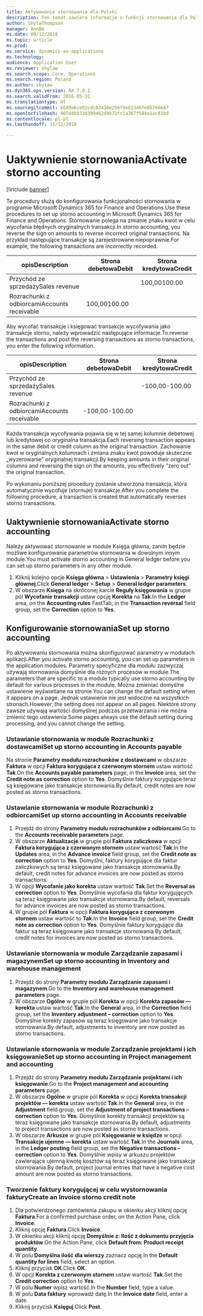 ```yaml
---
title: Aktywowanie stornowania dla Polski
description: Ten temat zawiera informacje o funkcji stornowania dla Polski.
author: ShylaThompson
manager: AnnBe
ms.date: 09/11/2018
ms.topic: article
ms.prod: 
ms.service: dynamics-ax-applications
ms.technology: 
audience: Application User
ms.reviewer: shylaw
ms.search.scope: Core, Operations
ms.search.region: Poland
ms.author: shylaw
ms.dyn365.ops.version: AX 7.0.1
ms.search.validFrom: 2016-05-31
ms.translationtype: HT
ms.sourcegitcommit: b589a6ce02cdc02436e256f9e81346fe8b766687
ms.openlocfilehash: 465d4b5330309462d4b72fc1a387f584a1ac81bd
ms.contentlocale: pl-pl
ms.lasthandoff: 11/12/2018

---
```



# <a name="activate-storno-accounting"></a><span data-ttu-id="19c32-103">Uaktywnienie stornowania</span><span class="sxs-lookup"><span data-stu-id="19c32-103">Activate storno accounting</span></span>

[!include [banner](../includes/banner.md)]

<span data-ttu-id="19c32-104">Te procedury służą do konfigurowania funkcjonalności stornowania w programie Microsoft Dynamics 365 for Finance and Operations.</span><span class="sxs-lookup"><span data-stu-id="19c32-104">Use these procedures to set up storno accounting in Microsoft Dynamics 365 for Finance and Operations.</span></span> <span data-ttu-id="19c32-105">Stornowanie polega na zmianie znaku kwot w celu wycofania błędnych oryginalnych transakcji.</span><span class="sxs-lookup"><span data-stu-id="19c32-105">In storno accounting, you reverse the sign on amounts to reverse incorrect original transactions.</span></span> <span data-ttu-id="19c32-106">Na przykład następujące transakcje są zarejestrowane niepoprawnie.</span><span class="sxs-lookup"><span data-stu-id="19c32-106">For example, the following transactions are incorrectly recorded.</span></span>

|<span data-ttu-id="19c32-107">opis</span><span class="sxs-lookup"><span data-stu-id="19c32-107">Description</span></span>        | <span data-ttu-id="19c32-108">Strona debetowa</span><span class="sxs-lookup"><span data-stu-id="19c32-108">Debit</span></span> |<span data-ttu-id="19c32-109">Strona kredytowa</span><span class="sxs-lookup"><span data-stu-id="19c32-109">Credit</span></span>  |
|-------------------|-------|--------|
|<span data-ttu-id="19c32-110">Przychód ze sprzedaży</span><span class="sxs-lookup"><span data-stu-id="19c32-110">Sales revenue</span></span>      |       |<span data-ttu-id="19c32-111">100,00</span><span class="sxs-lookup"><span data-stu-id="19c32-111">100.00</span></span>  |
|<span data-ttu-id="19c32-112">Rozrachunki z odbiorcami</span><span class="sxs-lookup"><span data-stu-id="19c32-112">Accounts receivable</span></span>|<span data-ttu-id="19c32-113">100,00</span><span class="sxs-lookup"><span data-stu-id="19c32-113">100.00</span></span> |        |

<span data-ttu-id="19c32-114">Aby wycofać transakcje i księgować transakcje wycofywania jako transakcje storno, należy wprowadzić następujące informacje.</span><span class="sxs-lookup"><span data-stu-id="19c32-114">To reverse the transactions and post the reversing transactions as storno transactions, you enter the following information.</span></span>

|<span data-ttu-id="19c32-115">opis</span><span class="sxs-lookup"><span data-stu-id="19c32-115">Description</span></span>        | <span data-ttu-id="19c32-116">Strona debetowa</span><span class="sxs-lookup"><span data-stu-id="19c32-116">Debit</span></span>  |<span data-ttu-id="19c32-117">Strona kredytowa</span><span class="sxs-lookup"><span data-stu-id="19c32-117">Credit</span></span>   |
|-------------------|--------|---------|
|<span data-ttu-id="19c32-118">Przychód ze sprzedaży</span><span class="sxs-lookup"><span data-stu-id="19c32-118">Sales revenue</span></span>      |        |<span data-ttu-id="19c32-119">-100,00</span><span class="sxs-lookup"><span data-stu-id="19c32-119">-100.00</span></span>  |
|<span data-ttu-id="19c32-120">Rozrachunki z odbiorcami</span><span class="sxs-lookup"><span data-stu-id="19c32-120">Accounts receivable</span></span>|<span data-ttu-id="19c32-121">-100,00</span><span class="sxs-lookup"><span data-stu-id="19c32-121">-100.00</span></span> |         |

<span data-ttu-id="19c32-122">Każda transakcja wycofywania pojawia się w tej samej kolumnie debetowej lub kredytowej co oryginalna transakcja.</span><span class="sxs-lookup"><span data-stu-id="19c32-122">Each reversing transaction appears in the same debit or credit column as the original transaction.</span></span> <span data-ttu-id="19c32-123">Zachowanie kwot w oryginalnych kolumnach i zmiana znaku kwot powoduje skuteczne „wyzerowanie” oryginalnej transakcji.</span><span class="sxs-lookup"><span data-stu-id="19c32-123">By keeping amounts in their original columns and reversing the sign on the amounts, you effectively “zero out” the original transaction.</span></span>

<span data-ttu-id="19c32-124">Po wykonaniu poniższej procedury zostanie utworzona transakcja, która automatycznie wycofuje (stornuje) transakcje.</span><span class="sxs-lookup"><span data-stu-id="19c32-124">After you complete the following procedure, a transaction is created that automatically reverses storno transactions.</span></span>

## <a name="activate-storno-accounting"></a><span data-ttu-id="19c32-125">Uaktywnienie stornowania</span><span class="sxs-lookup"><span data-stu-id="19c32-125">Activate storno accounting</span></span>
<span data-ttu-id="19c32-126">Należy aktywować stornowanie w module Księga główna, zanim będzie możliwe konfigurowanie parametrów stornowania w dowolnym innym module.</span><span class="sxs-lookup"><span data-stu-id="19c32-126">You must activate storno accounting in General ledger before you can set up storno parameters in any other module.</span></span>

1. <span data-ttu-id="19c32-127">Kliknij kolejno opcje **Księga główna** > **Ustawienia** > **Parametry księgi głównej**.</span><span class="sxs-lookup"><span data-stu-id="19c32-127">Click **General ledger** > **Setup** > **General ledger parameters**.</span></span>
2. <span data-ttu-id="19c32-128">W obszarze **Księga** na skróconej karcie **Reguły księgowania** w grupie pól **Wycofanie transakcji** ustaw opcję **Korekta** na **Tak**.</span><span class="sxs-lookup"><span data-stu-id="19c32-128">In the **Ledger** area, on the **Accounting rules** FastTab, in the **Transaction reversal** field group, set the **Correction** option to **Yes**.</span></span>

## <a name="set-up-storno-accounting"></a><span data-ttu-id="19c32-129">Konfigurowanie stornowania</span><span class="sxs-lookup"><span data-stu-id="19c32-129">Set up storno accounting</span></span>
<span data-ttu-id="19c32-130">Po aktywowaniu stornowania można skonfigurować parametry w modułach aplikacji.</span><span class="sxs-lookup"><span data-stu-id="19c32-130">After you activate storno accounting, you can set up parameters in the application modules.</span></span> <span data-ttu-id="19c32-131">Parametry specyficzne dla modułu zazwyczaj używają stornowania domyślnie dla różnych procesów w module.</span><span class="sxs-lookup"><span data-stu-id="19c32-131">The parameters that are specific to a module typically use storno accounting by default for various processes in the module.</span></span> <span data-ttu-id="19c32-132">Można zmieniać domyślne ustawienie wyświetlane na stronie.</span><span class="sxs-lookup"><span data-stu-id="19c32-132">You can change the default setting when it appears on a page.</span></span> <span data-ttu-id="19c32-133">Jednak ustawienie nie jest widoczne na wszystkich stronach.</span><span class="sxs-lookup"><span data-stu-id="19c32-133">However, the setting does not appear on all pages.</span></span> <span data-ttu-id="19c32-134">Niektóre strony zawsze używają wartości domyślnej podczas przetwarzania i nie można zmienić tego ustawienia.</span><span class="sxs-lookup"><span data-stu-id="19c32-134">Some pages always use the default setting during processing, and you cannot change the setting.</span></span>

### <a name="set-up-storno-accounting-in-accounts-payable"></a><span data-ttu-id="19c32-135">Ustawianie stornowania w module Rozrachunki z dostawcami</span><span class="sxs-lookup"><span data-stu-id="19c32-135">Set up storno accounting in Accounts payable</span></span>
<span data-ttu-id="19c32-136">Na stronie **Parametry modułu rozrachunków z dostawcami** w obszarze **Faktura** w opcji **Faktura korygująca z czerwonym stornem** ustaw wartość **Tak**.</span><span class="sxs-lookup"><span data-stu-id="19c32-136">On the  **Accounts payable parameters** page, in the **Invoice** area, set the **Credit note as correction** option to **Yes**.</span></span> <span data-ttu-id="19c32-137">Domyślnie faktury korygujące teraz są księgowane jako transakcje stornowania.</span><span class="sxs-lookup"><span data-stu-id="19c32-137">By default, credit notes are now posted as storno transactions.</span></span>

### <a name="set-up-storno-accounting-in-accounts-receivable"></a><span data-ttu-id="19c32-138">Ustawianie stornowania w module Rozrachunki z odbiorcami</span><span class="sxs-lookup"><span data-stu-id="19c32-138">Set up storno accounting in Accounts receivable</span></span>
1. <span data-ttu-id="19c32-139">Przejdź do strony **Parametry modułu rozrachunków z odbiorcami**.</span><span class="sxs-lookup"><span data-stu-id="19c32-139">Go to the **Accounts receivable parameters** page.</span></span>
2. <span data-ttu-id="19c32-140">W obszarze **Aktualizacje** w grupie pól **Faktura zaliczkowa** w opcji **Faktura korygująca z czerwonym stornem** ustaw wartość **Tak**.</span><span class="sxs-lookup"><span data-stu-id="19c32-140">In the **Updates** area, in the **Advance invoice** field group, set the **Credit note as correction** option to **Yes**.</span></span> <span data-ttu-id="19c32-141">Domyślni, faktury korygujące dla faktur zaliczkowych są teraz księgowane jako transakcje stornowania.</span><span class="sxs-lookup"><span data-stu-id="19c32-141">By default, credit notes for advance invoices are now posted as storno transactions.</span></span>
3. <span data-ttu-id="19c32-142">W opcji **Wycofanie jako korekta** ustaw wartość **Tak**.</span><span class="sxs-lookup"><span data-stu-id="19c32-142">Set the **Reversal as correction** option to **Yes**.</span></span> <span data-ttu-id="19c32-143">Domyślnie wycofania dla faktur korygujących są teraz księgowane jako transakcje stornowania.</span><span class="sxs-lookup"><span data-stu-id="19c32-143">By default, reversals for advance invoices are now posted as storno transactions.</span></span>
4. <span data-ttu-id="19c32-144">W grupie pól **Faktura** w opcji **Faktura korygująca z czerwonym stornem** ustaw wartość to **Tak**.</span><span class="sxs-lookup"><span data-stu-id="19c32-144">In the **Invoice** field group, set the **Credit note as correction** option to **Yes**.</span></span> <span data-ttu-id="19c32-145">Domyślnie faktury korygujące dla faktur są teraz księgowane jako transakcje stornowania.</span><span class="sxs-lookup"><span data-stu-id="19c32-145">By default, credit notes for invoices are now posted as storno transactions.</span></span>

### <a name="set-up-storno-accounting-in-inventory-and-warehouse-management"></a><span data-ttu-id="19c32-146">Ustawianie stornowania w module Zarządzanie zapasami i magazynem</span><span class="sxs-lookup"><span data-stu-id="19c32-146">Set up storno accounting in Inventory and warehouse management</span></span>
1. <span data-ttu-id="19c32-147">Przejdź do strony **Parametry modułu Zarządzanie zapasami i magazynem**.</span><span class="sxs-lookup"><span data-stu-id="19c32-147">Go to the **Inventory and warehouse management parameters** page.</span></span>
2. <span data-ttu-id="19c32-148">W obszarze **Ogólne** w grupie pól **Korekta** w opcji **Korekta zapasów — korekta** ustaw wartość **Tak**.</span><span class="sxs-lookup"><span data-stu-id="19c32-148">In the **General** area, in the **Correction** field group, set the **Inventory adjustment – correction** option to **Yes**.</span></span> <span data-ttu-id="19c32-149">Domyślnie korekty zapasów są teraz księgowane jako transakcje stornowania.</span><span class="sxs-lookup"><span data-stu-id="19c32-149">By default, adjustments to inventory are now posted as storno transactions.</span></span>

### <a name="set-up-storno-accounting-in-project-management-and-accounting"></a><span data-ttu-id="19c32-150">Ustawianie stornowania w module Zarządzanie projektami i ich księgowanie</span><span class="sxs-lookup"><span data-stu-id="19c32-150">Set up storno accounting in Project management and accounting</span></span>
1. <span data-ttu-id="19c32-151">Przejdź do strony **Parametry modułu Zarządzanie projektami i ich księgowanie**.</span><span class="sxs-lookup"><span data-stu-id="19c32-151">Go to the **Project management and accounting parameters** page.</span></span>
2. <span data-ttu-id="19c32-152">W obszarze **Ogólne** w grupie pól **Korekta** w opcji **Korekta transakcji projektów — korekta** ustaw wartość **Tak**.</span><span class="sxs-lookup"><span data-stu-id="19c32-152">In the **General** area, in the **Adjustment** field group, set the **Adjustment of project transactions – correction** option to  **Yes**.</span></span> <span data-ttu-id="19c32-153">Domyślnie korekty transakcji projektów są teraz księgowane jako transakcje stornowania.</span><span class="sxs-lookup"><span data-stu-id="19c32-153">By default, adjustments to project transactions are now posted as storno transactions.</span></span>
3. <span data-ttu-id="19c32-154">W obszarze **Arkusze** w grupie pól **Księgowanie w księdze** w opcji **Transakcje ujemne — korekta** ustaw wartość **Tak**.</span><span class="sxs-lookup"><span data-stu-id="19c32-154">In the **Journals** area, in the **Ledger posting** field group, set the **Negative transactions – correction** option to **Yes**.</span></span> <span data-ttu-id="19c32-155">Domyślnie wpisy w arkuszu projektów zawierające ujemną kwotę kosztów są teraz księgowane jako transakcje stornowania.</span><span class="sxs-lookup"><span data-stu-id="19c32-155">By default, project journal entries that have a negative cost amount are now posted as storno transactions.</span></span>

### <a name="create-an-invoice-storno-credit-note"></a><span data-ttu-id="19c32-156">Tworzenie faktury korygującej w celu wystornowania faktury</span><span class="sxs-lookup"><span data-stu-id="19c32-156">Create an Invoice storno credit note</span></span>   
 1. <span data-ttu-id="19c32-157">Dla potwierdzonego zamówienia zakupu w okienku akcji kliknij opcję **Faktura**.</span><span class="sxs-lookup"><span data-stu-id="19c32-157">For a confirmed purchase order, on the Action Pane, click **Invoice**.</span></span>  
 2. <span data-ttu-id="19c32-158">Kliknij opcję **Faktura**.</span><span class="sxs-lookup"><span data-stu-id="19c32-158">Click **Invoice**.</span></span>  
 3. <span data-ttu-id="19c32-159">W okienku akcji kliknij opcję **Domyślnie z: Ilość z dokumentu przyjęcia produktów**.</span><span class="sxs-lookup"><span data-stu-id="19c32-159">On the Action Pane, click **Default from: Product receipt quantity**.</span></span>  
 4. <span data-ttu-id="19c32-160">W polu **Domyślna ilość dla wierszy** zaznacz opcję.</span><span class="sxs-lookup"><span data-stu-id="19c32-160">In the **Default quantity for lines** field, select an option.</span></span>  
 5. <span data-ttu-id="19c32-161">Kliknij przycisk **OK**.</span><span class="sxs-lookup"><span data-stu-id="19c32-161">Click **OK**.</span></span>  
 6. <span data-ttu-id="19c32-162">W opcji **Korekta z czerwonym stornem** ustaw wartość **Tak**.</span><span class="sxs-lookup"><span data-stu-id="19c32-162">Set the **Credit correction** option to **Yes**.</span></span>  
 7. <span data-ttu-id="19c32-163">W polu **Numer** wpisz wartość.</span><span class="sxs-lookup"><span data-stu-id="19c32-163">In the **Number** field, type a value.</span></span>  
 8. <span data-ttu-id="19c32-164">W polu **Data faktury** wprowadź datę.</span><span class="sxs-lookup"><span data-stu-id="19c32-164">In the **Invoice date** field, enter a date.</span></span>  
 9. <span data-ttu-id="19c32-165">Kliknij przycisk **Księguj**.</span><span class="sxs-lookup"><span data-stu-id="19c32-165">Click **Post**.</span></span>  


